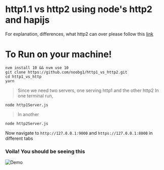 # http1.1 vs http2 using node's http2 and hapijs

For explanation, differences, what http2 can over please follow this [link](https://medium.com/@noobj/)

# To Run on your machine!
```
nvm install 10 && nvm use 10
git clone https://github.com/noobg1/http1_vs_http2.git
cd http1_vs_http
yarn
```
> Since we need two servers, one serving http1 and the other http2
> In one terminal run,
```
node http1Server.js
```
> In another
```
node http2Server.js
```

Now navigate to `http://127.0.0.1:9000` and `https://127.0.0.1:8000` in different tabs


### Voila! You should be seeing this
![Demo](out.gif?raw=true "Demo : gui mode")


